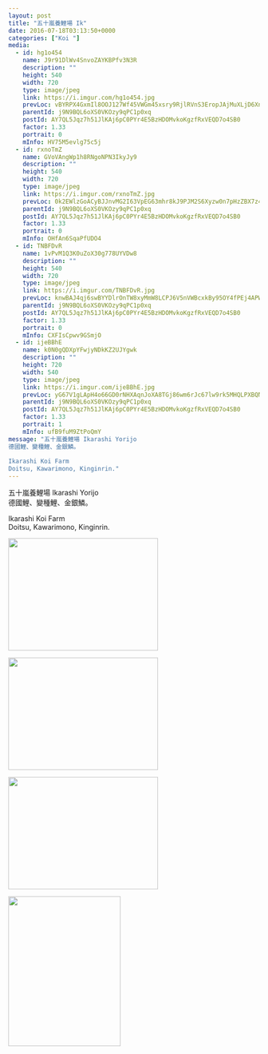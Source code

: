 ```yaml
---
layout: post
title: "五十嵐養鯉場 Ik" 
date: 2016-07-18T03:13:50+0000 
categories: ["Koi "] 
media:
  - id: hg1o454
    name: J9r91DlWv4SnvoZAYKBPfv3N3R
    description: ""   
    height: 540
    width: 720
    type: image/jpeg
    link: https://i.imgur.com/hg1o454.jpg
    prevLoc: vBYRPX4GxmIl8OOJ127Wf45VWGm45xsry9RjlRVnS3EropJAjMuXLjD6XnXvIzBZoBKJRNcXkDLr8z7Nh7QEkYNXp4iXlYKG5jJQSDjLQO3oPmT0Voxx05VZtWr4rvBPjKtLzRW9zY5Lcwxp77y940f40pvKwqrPHzwVDNWMn9i0VzyZG0MPUmYOMqDWDqSnl3MrpmZ2u9ADKXrgA6sBEZ4qlJgmiPwGNQYvGqhKO3w9770mFp2YKnO9Q1t4xV4wX7W
    parentId: j9N9BQL6oXS0VKOzy9qPC1p0xq
    postId: AY7QL5Jqz7h51JlKAj6pC0PYr4E5BzHDOMvkoKgzfRxVEQD7o4SB0
    factor: 1.33
    portrait: 0
    mInfo: HV75M5evlg75c5j
  - id: rxnoTmZ
    name: GVoVAngWp1h8RNgoNPN3IkyJy9
    description: ""   
    height: 540
    width: 720
    type: image/jpeg
    link: https://i.imgur.com/rxnoTmZ.jpg
    prevLoc: 0k2EWlzGoACyBJJnvMG2I63VpEG63mhr8kJ9PJM2S6Xyzw0n7pHzZBX7z4z5cmL4qLOZyPHqxL2lKr16SW1LqrZO84ikv3AqQ7QWhGxrEP4oyRuKwO77KRw3FDP9V8XX0Pf18xyMn8LzU8REZEVgN4uGDlLXJ2gRcA1wp5xxOMhKl17LQ44xFL2gVKL6DQFDZ3vB6pG5fRmv0YKYBMfvVnBGEANwimlAvolB81TqOA00wPmLUmNPoW4PROcgRQEW4R7o
    parentId: j9N9BQL6oXS0VKOzy9qPC1p0xq
    postId: AY7QL5Jqz7h51JlKAj6pC0PYr4E5BzHDOMvkoKgzfRxVEQD7o4SB0
    factor: 1.33
    portrait: 0
    mInfo: OHfAn6SqaPfUDO4
  - id: TNBFDvR
    name: 1vPvM1Q3K0uZoX30g778UYVDw8
    description: ""   
    height: 540
    width: 720
    type: image/jpeg
    link: https://i.imgur.com/TNBFDvR.jpg
    prevLoc: knwBAJ4qj6swBYYDlrOnTW8xyMmW8LCPJ6V5nVWBcxkBy95OY4fPEj4APWP8cgNEPNwQ1nu4EMy67QpLF1D4vxgQgmHOYwwkv3OohX7Ev9nR3Ou6jZo4g2yBc67Gpw66NwfOGMV8Lq04ClON9mlln1iNGZK2lEXZUxLKo2669JHmwZBMGooJs3r91B3994SVEZY0rgk6CyBRrMDqxkFxkXkno58nfvoBrj1l95I46kGjoBmBcwR5QVj5OWsNYjqgWQzm
    parentId: j9N9BQL6oXS0VKOzy9qPC1p0xq
    postId: AY7QL5Jqz7h51JlKAj6pC0PYr4E5BzHDOMvkoKgzfRxVEQD7o4SB0
    factor: 1.33
    portrait: 0
    mInfo: CXFIsCpwv9GSmjO
  - id: ijeBBhE
    name: k0N0gQDXpYFwjyNDkKZ2UJYgwk
    description: ""   
    height: 720
    width: 540
    type: image/jpeg
    link: https://i.imgur.com/ijeBBhE.jpg
    prevLoc: yG67V1gLApH4o66GD0rNHXAqnJoXA8TGj86wm6rJc67lw9rk5MHQLPXBQNQ3uz1lOMR5wpF5QGPXjO2qSYoQZNPgZNiE72zko405uOmx3kNln0UMgRDA38B3CDqVoBKKAoS7zoNO5Y8Niq6YkqKgLDC7DRpBwR8LhWvAgVrr0NtvW18jg006Fp6Y1BpvlZT6J3WQwZlzI7DzKog2oLTGBQgYLVz7i06kz7PG17umnEjgK7VgiM672qB7xlSGyron21Lz
    parentId: j9N9BQL6oXS0VKOzy9qPC1p0xq
    postId: AY7QL5Jqz7h51JlKAj6pC0PYr4E5BzHDOMvkoKgzfRxVEQD7o4SB0
    factor: 1.33
    portrait: 1
    mInfo: ufB9fuM9ZtPoQmY
message: "五十嵐養鯉場 Ikarashi Yorijo  
德國鯉、變種鯉、金銀鱗。  
  
Ikarashi Koi Farm  
Doitsu, Kawarimono, Kinginrin."
---
```


五十嵐養鯉場 Ikarashi Yorijo  
德國鯉、變種鯉、金銀鱗。  
  
Ikarashi Koi Farm  
Doitsu, Kawarimono, Kinginrin.


[//]: #media:  
<a href="https://i.imgur.com/hg1o454.jpg"><img src="https://i.imgur.com/hg1o454.jpg" height="225" width="300" /></a> 
  

<a href="https://i.imgur.com/rxnoTmZ.jpg"><img src="https://i.imgur.com/rxnoTmZ.jpg" height="225" width="300" /></a> 
  

<a href="https://i.imgur.com/TNBFDvR.jpg"><img src="https://i.imgur.com/TNBFDvR.jpg" height="225" width="300" /></a> 
  

<a href="https://i.imgur.com/ijeBBhE.jpg"><img src="https://i.imgur.com/ijeBBhE.jpg" height="300" width="225" /></a> 
 
